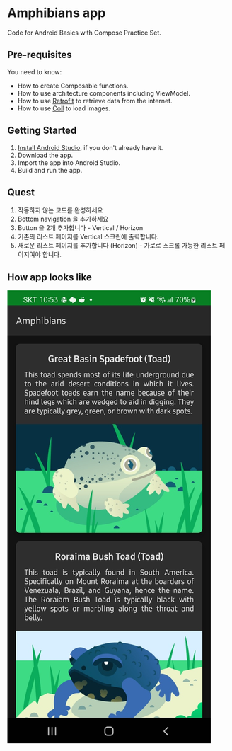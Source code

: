 Amphibians app
==================================

Code for Android Basics with Compose Practice Set.

Pre-requisites
--------------

You need to know:
- How to create Composable functions.
- How to use architecture components including ViewModel.
- How to use [Retrofit](https://square.github.io/retrofit/) to retrieve data from the internet.
- How to use [Coil](https://coil-kt.github.io/coil/) to load images.

Getting Started
---------------

1. [Install Android Studio](https://developer.android.com/studio/install.html), if you don't already
   have it.
2. Download the app.
3. Import the app into Android Studio.
4. Build and run the app.

Quest
---------------
1. 작동하지 않는 코드를 완성하세요
2. Bottom navigation 을 추가하세요 
3. Button 을 2개 추가합니다 - Vertical / Horizon
4. 기존의 리스트 페이지를 Vertical 스크린에 출력합니다.
5. 새로운 리스트 페이지를 추가합니다 (Horizon) - 가로로 스크롤 가능한 리스트 페이지여야 합니다.

How app looks like
---------------

![img.png](img.png)